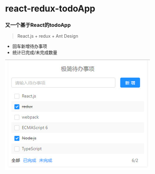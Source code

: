# react-redux-todoApp
### 又一个基于React的todoApp

> React.js + redux + Ant Design

* 回车新增待办事项
* 统计已完成/未完成数量

![极简待办事项](screen.jpg)